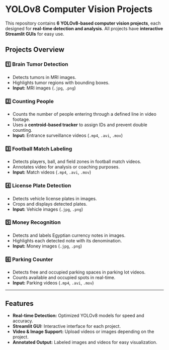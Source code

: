 # YOLOv8 Computer Vision Projects

This repository contains **6 YOLOv8-based computer vision projects**, each designed for **real-time detection and analysis**. All projects have **interactive Streamlit GUIs** for easy use.  

## Projects Overview

### 1️⃣ Brain Tumor Detection
- Detects tumors in MRI images.
- Highlights tumor regions with bounding boxes.
- **Input:** MRI images (`.jpg`, `.png`)

### 2️⃣ Counting People
- Counts the number of people entering through a defined line in video footage.
- Uses a **centroid-based tracker** to assign IDs and prevent double counting.
- **Input:** Entrance surveillance videos (`.mp4`, `.avi`, `.mov`)

### 3️⃣ Football Match Labeling
- Detects players, ball, and field zones in football match videos.
- Annotates video for analysis or coaching purposes.
- **Input:** Match videos (`.mp4`, `.avi`, `.mov`)

### 4️⃣ License Plate Detection
- Detects vehicle license plates in images.
- Crops and displays detected plates.
- **Input:** Vehicle images (`.jpg`, `.png`)

### 5️⃣ Money Recognition
- Detects and labels Egyptian currency notes in images.
- Highlights each detected note with its denomination.
- **Input:** Money images (`.jpg`, `.png`)

### 6️⃣ Parking Counter
- Detects free and occupied parking spaces in parking lot videos.
- Counts available and occupied spots in real-time.
- **Input:** Parking videos (`.mp4`, `.avi`, `.mov`)

---

## Features
- **Real-time Detection:** Optimized YOLOv8 models for speed and accuracy.
- **Streamlit GUI:** Interactive interface for each project.
- **Video & Image Support:** Upload videos or images depending on the project.
- **Annotated Output:** Labeled images and videos for easy visualization.

